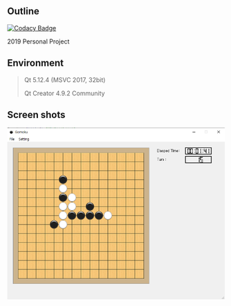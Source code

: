 <h2>Outline</h2>

[![Codacy Badge](https://api.codacy.com/project/badge/Grade/3561bf2c7c914e8c9e3bb585f7eef8f0)](https://www.codacy.com/app/jopemachine/Gomoku-Qt?utm_source=github.com&amp;utm_medium=referral&amp;utm_content=jopemachine/Gomoku-Qt&amp;utm_campaign=Badge_Grade)

2019 Personal Project


<h2>Environment</h2>

>Qt 5.12.4 (MSVC 2017, 32bit)
>
>Qt Creator 4.9.2 Community



<h2>Screen shots</h2>



<img src="omok.png">
